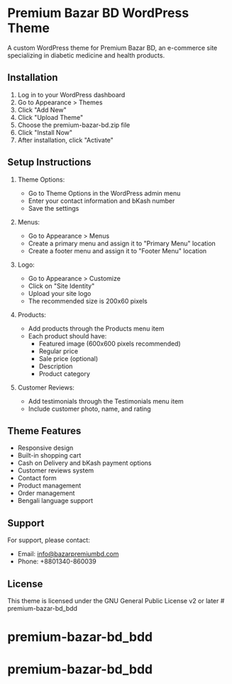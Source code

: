# Premium Bazar BD WordPress Theme

A custom WordPress theme for Premium Bazar BD, an e-commerce site specializing in diabetic medicine and health products.

## Installation

1. Log in to your WordPress dashboard
2. Go to Appearance > Themes
3. Click "Add New"
4. Click "Upload Theme"
5. Choose the premium-bazar-bd.zip file
6. Click "Install Now"
7. After installation, click "Activate"

## Setup Instructions

1. Theme Options:
   - Go to Theme Options in the WordPress admin menu
   - Enter your contact information and bKash number
   - Save the settings

2. Menus:
   - Go to Appearance > Menus
   - Create a primary menu and assign it to "Primary Menu" location
   - Create a footer menu and assign it to "Footer Menu" location

3. Logo:
   - Go to Appearance > Customize
   - Click on "Site Identity"
   - Upload your site logo
   - The recommended size is 200x60 pixels

4. Products:
   - Add products through the Products menu item
   - Each product should have:
     - Featured image (600x600 pixels recommended)
     - Regular price
     - Sale price (optional)
     - Description
     - Product category

5. Customer Reviews:
   - Add testimonials through the Testimonials menu item
   - Include customer photo, name, and rating

## Theme Features

- Responsive design
- Built-in shopping cart
- Cash on Delivery and bKash payment options
- Customer reviews system
- Contact form
- Product management
- Order management
- Bengali language support

## Support

For support, please contact:
- Email: info@bazarpremiumbd.com
- Phone: +8801340-860039

## License

This theme is licensed under the GNU General Public License v2 or later # premium-bazar-bd_bdd
# premium-bazar-bd_bdd
# premium-bazar-bd_bdd
